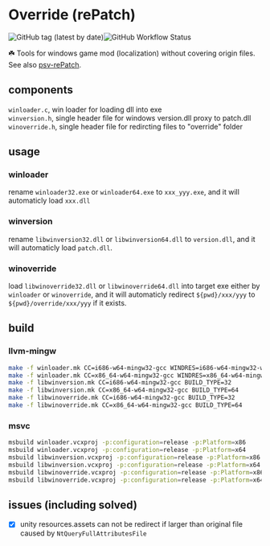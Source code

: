 # Override (rePatch)

![GitHub tag (latest by date)](https://img.shields.io/github/v/tag/yurisizuku/win-Override?color=green&label=Override)![GitHub Workflow Status](https://img.shields.io/github/actions/workflow/status/YuriSizuku/win-Override/build.yml?label=build)  

☘️ Tools for windows game mod (localization) without covering origin files.  
See also [psv-rePatch](https://github.com/YuriSizuku/psv-rePatch).  

## components  

`winloader.c`, win loader for loading dll into exe  
`winversion.h`, single header file for windows version.dll proxy to patch.dll  
`winoverride.h`, single header file for redircting files to "override" folder  

## usage

### winloader

rename `winloader32.exe` or `winloader64.exe` to `xxx_yyy.exe`, and it will automaticly load `xxx.dll`

### winversion  

rename `libwinversion32.dll` or `libwinversion64.dll` to `version.dll`, and it will automaticly load `patch.dll`.  

### winoverride

load `libwinoverride32.dll` or `libwinoverride64.dll` into target exe either by `winloader` or `winoverride`, and it will automaticly redirect `${pwd}/xxx/yyy` to `${pwd}/override/xxx/yyy` if it exists.  

## build

### llvm-mingw

```sh
make -f winloader.mk CC=i686-w64-mingw32-gcc WINDRES=i686-w64-mingw32-windres BUILD_TYPE=32
make -f winloader.mk CC=x86_64-w64-mingw32-gcc WINDRES=x86_64-w64-mingw32-windres BUILD_TYPE=64
make -f libwinversion.mk CC=i686-w64-mingw32-gcc BUILD_TYPE=32
make -f libwinversion.mk CC=x86_64-w64-mingw32-gcc BUILD_TYPE=64
make -f libwinoverride.mk CC=i686-w64-mingw32-gcc BUILD_TYPE=32
make -f libwinoverride.mk CC=x86_64-w64-mingw32-gcc BUILD_TYPE=64
```

### msvc

``` sh
msbuild winloader.vcxproj -p:configuration=release -p:Platform=x86
msbuild winloader.vcxproj -p:configuration=release -p:Platform=x64
msbuild libwinversion.vcxproj -p:configuration=release -p:Platform=x86
msbuild libwinversion.vcxproj -p:configuration=release -p:Platform=x64
msbuild libwinoverride.vcxproj -p:configuration=release -p:Platform=x86
msbuild libwinoverride.vcxproj -p:configuration=release -p:Platform=x64
```

## issues (including solved)

- [x] unity resources.assets can not be redirect if larger than original file
      caused by `NtQueryFullAttributesFile`
